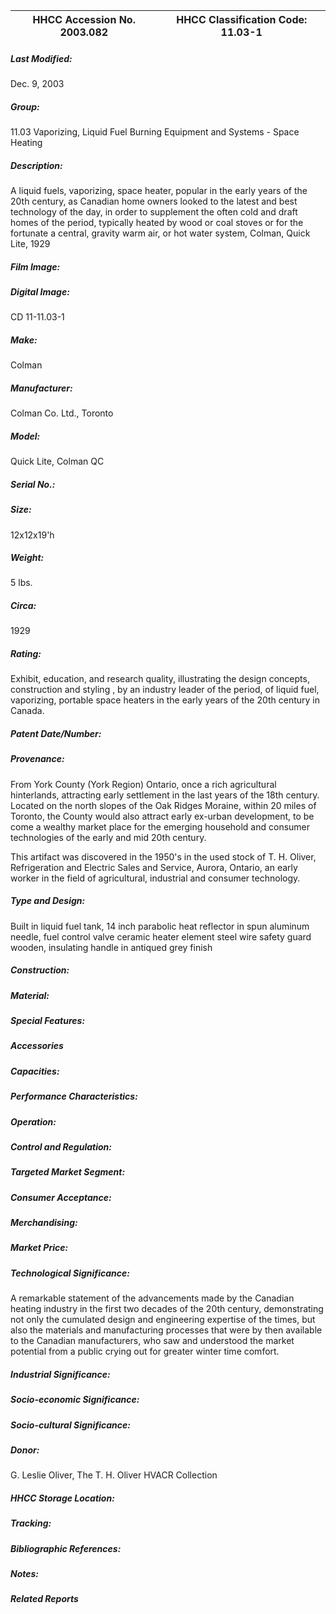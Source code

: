 | **HHCC Accession No. 2003.082** |**HHCC Classification Code:  11.03-1**|
| ----------- | ----------- |

##### Last Modified:
Dec. 9, 2003

##### Group:
11.03 Vaporizing, Liquid Fuel Burning Equipment and Systems - Space Heating

##### Description:
A liquid fuels, vaporizing, space heater, popular in the early years of the 20th century, as Canadian home owners looked to the latest and best technology of the day, in order to supplement the often cold and draft homes of the period, typically heated by wood or coal stoves or for the fortunate a central, gravity warm air, or hot water system, Colman, Quick Lite, 1929

##### Film Image:


##### Digital Image:
CD 11-11.03-1

##### Make:
Colman

##### Manufacturer:
Colman Co. Ltd., Toronto

##### Model:
Quick Lite, Colman QC

##### Serial No.:


##### Size:
12x12x19'h

##### Weight:
5 lbs.

##### Circa:
1929

##### Rating:
Exhibit, education, and research quality, illustrating the design concepts, construction and styling , by an industry leader of the period, of liquid fuel, vaporizing, portable space heaters in the early years of the 20th century in Canada.

##### Patent Date/Number:


##### Provenance:
From York County (York Region) Ontario, once a rich agricultural hinterlands, attracting early settlement in the last years of the 18th century. Located on the north slopes of the Oak Ridges Moraine, within 20 miles of Toronto, the County would also attract early ex-urban development, to be come a wealthy market place for the emerging household and consumer technologies of the early and mid 20th century. 

This artifact was discovered in the 1950's in the used stock of T. H. Oliver, Refrigeration and Electric Sales and Service, Aurora, Ontario, an early worker in the field of agricultural, industrial and consumer technology.

##### Type and Design:
Built in liquid fuel tank,
14 inch parabolic heat reflector in spun aluminum
needle, fuel control valve
ceramic heater element 
steel wire safety guard
wooden, insulating handle in antiqued grey finish

##### Construction:


##### Material:


##### Special Features:


##### Accessories


##### Capacities:


##### Performance Characteristics:


##### Operation:


##### Control and Regulation:


##### Targeted Market Segment:


##### Consumer Acceptance:


##### Merchandising:


##### Market Price:


##### Technological Significance:
A remarkable statement of the advancements made by the Canadian heating industry in the first two decades of the 20th century, demonstrating not only the cumulated design and engineering expertise of the times, but also the materials and manufacturing processes that were by then available to the Canadian manufacturers, who saw and understood the market potential from a public crying out for greater winter time comfort.

##### Industrial Significance:


##### Socio-economic Significance:


##### Socio-cultural Significance:


##### Donor:
G. Leslie Oliver, The T. H. Oliver HVACR Collection

##### HHCC Storage Location:


##### Tracking:


##### Bibliographic References:


##### Notes:


##### Related Reports

